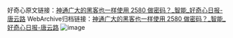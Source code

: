 好奇心原文链接：[神通广大的黑客也一样使用 2580 做密码？_智能_好奇心日报-唐云路](https://www.qdaily.com/articles/1098.html)
WebArchive归档链接：[神通广大的黑客也一样使用 2580 做密码？_智能_好奇心日报-唐云路](http://web.archive.org/web/20190623145640/https://www.qdaily.com/articles/1098.html)
![image](http://ww3.sinaimg.cn/large/007d5XDply1g3v4ahpacxj30u02nte81)